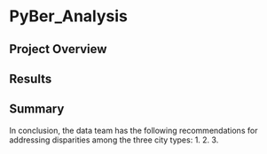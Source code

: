 # PyBer_Analysis

## Project Overview

## Results 

[](analysis/Fig1.png)

## Summary 

In conclusion, the data team has the following recommendations for addressing disparities among the three city types:
 1.
 2. 
 3.
